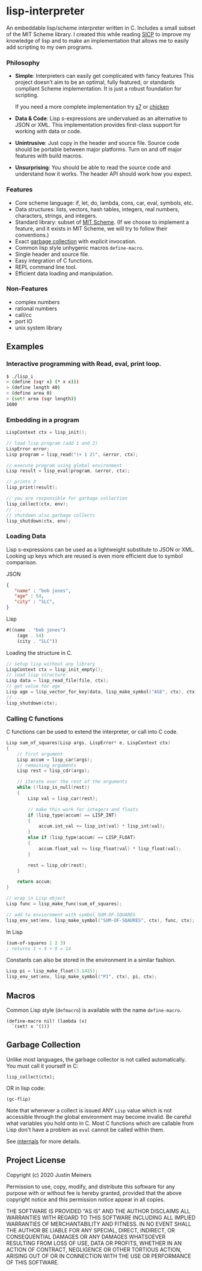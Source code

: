 lisp-interpreter
===============

An embeddable lisp/scheme interpreter written in C.
Includes a small subset of the MIT Scheme library.
I created this while reading [SICP](https://github.com/justinmeiners/sicp-excercises) to improve my knowledge of lisp and to make an implementation that allows me to easily add scripting to my own programs.

### Philosophy

- **Simple**: Interpreters can easily get complicated with fancy features
    This project doesn't aim to be an optimal, fully featured, or standards compliant Scheme implementation.
    It is just a robust foundation for scripting. 

   If you need a more complete implementation try [s7](https://ccrma.stanford.edu/software/snd/snd/s7.html)
    or [chicken](https://www.call-cc.org)

- **Data & Code**: Lisp s-expressions are undervalued as an alternative to JSON or XML.
    This implementation provides first-class support for working with data or code.

- **Unintrusive**: Just copy in the header and source file.
    Source code should be portable between major platforms.
    Turn on and off major features with build macros.

- **Unsurprising**: You should be able to read the source code and understand how it works.
  The header API should work how you expect.


### Features

- Core scheme language: if, let, do, lambda, cons, car, eval, symbols, etc.
- Data structures: lists, vectors, hash tables, integers, real numbers, characters, strings, and integers.
- Standard library: subset of [MIT Scheme](https://groups.csail.mit.edu/mac/ftpdir/scheme-7.4/doc-html/scheme_toc.html).
  (If we choose to implement a feature, and it exists in MIT Scheme, we will try to follow their conventions.)
- Exact [garbage collection](#garbage-collection) with explicit invocation.
- Common lisp style unhygenic macros `define-macro`.
- Single header and source file.
- Easy integration of C functions.
- REPL command line tool.
- Efficient data loading and manipulation.

### Non-Features

- complex numbers
- rational numbers
- call/cc
- port IO
- unix system library

## Examples

### Interactive programming with Read, eval, print loop.
```bash
$ ./lisp_i
> (define (sqr x) (* x x)))
> (define length 40)
> (define area 0)
> (set! area (sqr length))
1600
```

### Embedding in a program

```c
LispContext ctx = lisp_init();

// load lisp program (add 1 and 2)
LispError error;
Lisp program = lisp_read("(+ 1 2)", &error, ctx);

// execute program using global environment
Lisp result = lisp_eval(program, &error, ctx);

// prints 3
lisp_print(result);

// you are responsible for garbage collection
lisp_collect(ctx, env);
// ...
// shutdown also garbage collects
lisp_shutdown(ctx, env);
```

### Loading Data

Lisp s-expressions can be used as a lightweight substitute to JSON or XML.
Looking up keys which are reused is even more efficient due to symbol comparison.

JSON
```json
{
   "name" : "bob jones",
   "age" : 54,
   "city" : "SLC",
}
```

Lisp
```scheme
#((name . "bob jones")
    (age . 54)
    (city . "SLC"))
```
Loading the structure in C.

```c
// setup lisp without any library
LispContext ctx = lisp_init_empty();
// load lisp structure
Lisp data = lisp_read_file(file, ctx);
// get value for age
Lisp age = lisp_vector_for_key(data, lisp_make_symbol("AGE", ctx), ctx);
// ...
lisp_shutdown(ctx);
```

### Calling C functions

C functions can be used to extend the interpreter, or call into C code.

```c
Lisp sum_of_squares(Lisp args, LispError* e, LispContext ctx)
{
    // first argument
    Lisp accum = lisp_car(args);
    // remaining arguments
    Lisp rest = lisp_cdr(args);

    // iterate over the rest of the arguments
    while (!lisp_is_null(rest))
    {
        Lisp val = lisp_car(rest);

        // make this work for integers and floats
        if (lisp_type(accum) == LISP_INT)
        {
            accum.int_val += lisp_int(val) * lisp_int(val);
        }
        else if (lisp_type(accum) == LISP_FLOAT)
        {
            accum.float_val += lisp_float(val) * lisp_float(val);
        }

        rest = lisp_cdr(rest);
    }

    return accum;
}

// wrap in Lisp object
Lisp func = lisp_make_func(sum_of_squares);

// add to enviornment with symbol SUM-OF-SQUARES
lisp_env_set(env, lisp_make_symbol("SUM-OF-SQAURES", ctx), func, ctx);
```

In Lisp
```scheme
(sum-of-squares 1 2 3)
; returns 1 + 4 + 9 = 14
```
Constants can also be stored in the environment in a similar fashion.

```c
Lisp pi = lisp_make_float(3.1415);
lisp_env_set(env, lisp_make_symbol("PI", ctx), pi, ctx);
```
## Macros

Common Lisp style (`defmacro`) is available with the name `define-macro`.

    (define-macro nil! (lambda (x)
      `(set! x '()))

## Garbage Collection

Unlike most languages, the garbage collector is not called automatically. You must call it yourself in C:

    lisp_collect(ctx);

OR in lisp code:

    (gc-flip)

Note that whenever a collect is issued
ANY `Lisp` value which is not accessible
through the global environment may become invalid.
Be careful what variables you hold onto in C.
Most C functions which are callable from Lisp
don't have a problem as `eval` cannot be called within them.

See [internals](INTERNALS.md) for more details.

## Project License

Copyright (c) 2020 Justin Meiners

Permission to use, copy, modify, and distribute this software for any
purpose with or without fee is hereby granted, provided that the above
copyright notice and this permission notice appear in all copies.

THE SOFTWARE IS PROVIDED "AS IS" AND THE AUTHOR DISCLAIMS ALL WARRANTIES
WITH REGARD TO THIS SOFTWARE INCLUDING ALL IMPLIED WARRANTIES OF
MERCHANTABILITY AND FITNESS. IN NO EVENT SHALL THE AUTHOR BE LIABLE FOR
ANY SPECIAL, DIRECT, INDIRECT, OR CONSEQUENTIAL DAMAGES OR ANY DAMAGES
WHATSOEVER RESULTING FROM LOSS OF USE, DATA OR PROFITS, WHETHER IN AN
ACTION OF CONTRACT, NEGLIGENCE OR OTHER TORTIOUS ACTION, ARISING OUT OF
OR IN CONNECTION WITH THE USE OR PERFORMANCE OF THIS SOFTWARE.

